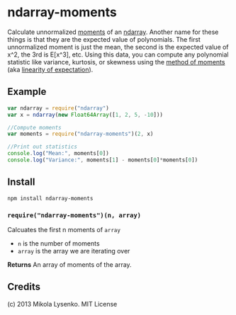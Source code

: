ndarray-moments
===============
Calculate unnormalized [moments](http://en.wikipedia.org/wiki/Moment_(mathematics)) of an [ndarray](https://github.com/mikolalysenko/ndarray).  Another name for these things is that they are the expected value of polynomials.  The first unnormalized moment is just the mean, the second is the expected value of x^2, the 3rd is E[x^3], etc.  Using this data, you can compute any polynomial statistic like variance, kurtosis, or skewness using the [method of moments](http://en.wikipedia.org/wiki/Method_of_moments) (aka [linearity of expectation](http://en.wikipedia.org/wiki/Expected_value)).

## Example

```javascript
var ndarray = require("ndarray")
var x = ndarray(new Float64Array([1, 2, 5, -10]))

//Compute moments
var moments = require("ndarray-moments")(2, x)

//Print out statistics
console.log("Mean:", moments[0])
console.log("Variance:", moments[1] - moments[0]*moments[0])
```

## Install

    npm install ndarray-moments

### `require("ndarray-moments")(n, array)`
Calcuates the first n moments of `array`

* `n` is the number of moments
* `array` is the array we are iterating over

**Returns** An array of moments of the array.

## Credits
(c) 2013 Mikola Lysenko. MIT License

